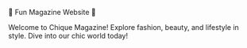 🎉 Fun Magazine Website 🎉


Welcome to Chique Magazine! Explore fashion, beauty, and lifestyle in style. Dive into our chic world today!
